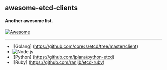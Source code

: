 ## awesome-etcd-clients  
#### Another awesome list. 

[![Awesome](https://cdn.jsdelivr.net/gh/sindresorhus/awesome@d7305f38d29fed78fa85652e3a63e154dd8e8829/media/badge.svg?style=flat-square)](https://github.com/sindresorhus/awesome)

---

- ![Golang] (https://github.com/coreos/etcd/tree/master/client)
- ![Node.js](https://github.com/stianeikeland/node-etcd)
- ![Python] (https://github.com/jplana/python-etcd)
- ![Ruby] (https://github.com/ranjib/etcd-ruby)
